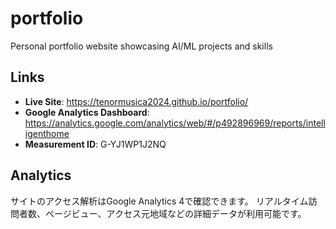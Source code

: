 # portfolio
Personal portfolio website showcasing AI/ML projects and skills

## Links

- **Live Site**: https://tenormusica2024.github.io/portfolio/
- **Google Analytics Dashboard**: https://analytics.google.com/analytics/web/#/p492896969/reports/intelligenthome
- **Measurement ID**: G-YJ1WP1J2NQ

## Analytics

サイトのアクセス解析はGoogle Analytics 4で確認できます。
リアルタイム訪問者数、ページビュー、アクセス元地域などの詳細データが利用可能です。
